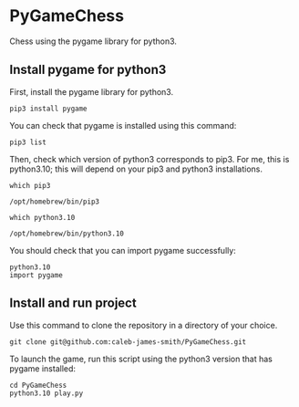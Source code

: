 # PyGameChess

Chess using the pygame library for python3.

## Install pygame for python3

First, install the pygame library for python3.
```
pip3 install pygame
```
You can check that pygame is installed using this command:
```
pip3 list
```

Then, check which version of python3 corresponds to pip3.
For me, this is python3.10; this will depend on your pip3 and python3 installations.
```
which pip3

/opt/homebrew/bin/pip3

which python3.10

/opt/homebrew/bin/python3.10
```

You should check that you can import pygame successfully:
```
python3.10
import pygame
```

## Install and run project

Use this command to clone the repository in a directory of your choice.
```
git clone git@github.com:caleb-james-smith/PyGameChess.git
```

To launch the game, run this script using the python3 version that has pygame installed:
```
cd PyGameChess 
python3.10 play.py
```
